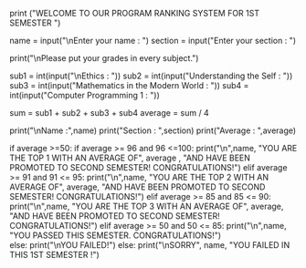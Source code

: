 print ("WELCOME TO OUR PROGRAM RANKING SYSTEM FOR 1ST SEMESTER ")

name = input("\nEnter your name : ")
section = input("Enter your section : ")

print("\nPlease put your grades in every subject.")

sub1 = int(input("\nEthics : "))
sub2 = int(input("Understanding the Self : "))
sub3 = int(input("Mathematics in the Modern World : "))
sub4 = int(input("Computer Programming 1 : "))

sum = sub1 + sub2 + sub3 + sub4
average = sum / 4

print("\nName :",name)
print("Section : ",section)
print("Average : ",average)


if  average >=50:
    if average >= 96 and 96 <=100:
        print("\n",name, "YOU ARE THE TOP 1 WITH AN AVERAGE OF", average , "AND HAVE BEEN PROMOTED TO SECOND SEMESTER! CONGRATULATIONS!")
    elif average >= 91 and 91 <= 95:
        print("\n",name, "YOU ARE THE TOP 2 WITH AN AVERAGE OF", average, "AND HAVE BEEN PROMOTED TO SECOND SEMESTER! CONGRATULATIONS!")
    elif average >= 85 and 85 <= 90:
        print("\n",name, "YOU ARE THE TOP 3 WITH AN AVERAGE OF", average, "AND HAVE BEEN PROMOTED TO SECOND SEMESTER! CONGRATULATIONS!")
    elif average >= 50 and 50 <= 85:
        print("\n",name, "YOU PASSED THIS SEMESTER. CONGRATULATIONS!")    
    else:
        print("\nYOU FAILED!")
else:
    print("\nSORRY", name, "YOU FAILED IN THIS 1ST SEMESTER !")
